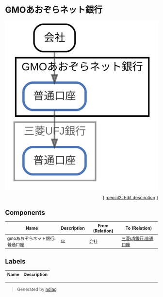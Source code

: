 # GMOあおぞらネット銀行

![view](node-gmoあおぞらネット銀行.svg)



<p align="right">
  [ <a href="../ndiag.descriptions/_node-gmoあおぞらネット銀行.md">:pencil2: Edit description</a> ]
</p>

## Components

| Name | Description | From (Relation) | To (Relation) |
| --- | --- | --- | --- |
| gmoあおぞらネット銀行:普通口座 |  <a href="../ndiag.descriptions/_component-gmoあおぞらネット銀行_普通口座.md">:pencil2:</a> | 会社 | [三菱ufj銀行:普通口座](node-三菱ufj銀行.md) |

## Labels

| Name | Description |
| --- | --- |

---

> Generated by [ndiag](https://github.com/k1LoW/ndiag)
